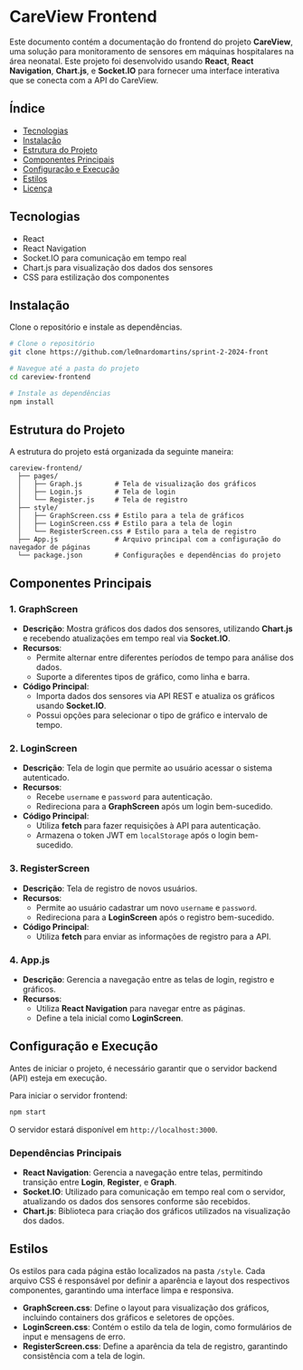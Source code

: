 # CareView Frontend

Este documento contém a documentação do frontend do projeto **CareView**, uma solução para monitoramento de sensores em máquinas hospitalares na área neonatal. Este projeto foi desenvolvido usando **React**, **React Navigation**, **Chart.js**, e **Socket.IO** para fornecer uma interface interativa que se conecta com a API do CareView.

## Índice

- [Tecnologias](#tecnologias)
- [Instalação](#instalação)
- [Estrutura do Projeto](#estrutura-do-projeto)
- [Componentes Principais](#componentes-principais)
- [Configuração e Execução](#configuração-e-execução)
- [Estilos](#estilos)
- [Licença](#licença)

## Tecnologias

- React
- React Navigation
- Socket.IO para comunicação em tempo real
- Chart.js para visualização dos dados dos sensores
- CSS para estilização dos componentes

## Instalação

Clone o repositório e instale as dependências.

```bash
# Clone o repositório
git clone https://github.com/le0nardomartins/sprint-2-2024-front

# Navegue até a pasta do projeto
cd careview-frontend

# Instale as dependências
npm install
```

## Estrutura do Projeto

A estrutura do projeto está organizada da seguinte maneira:

```
careview-frontend/
  ├── pages/
  │   ├── Graph.js        # Tela de visualização dos gráficos
  │   ├── Login.js        # Tela de login
  │   └── Register.js     # Tela de registro
  ├── style/
  │   ├── GraphScreen.css # Estilo para a tela de gráficos
  │   ├── LoginScreen.css # Estilo para a tela de login
  │   └── RegisterScreen.css # Estilo para a tela de registro
  ├── App.js              # Arquivo principal com a configuração do navegador de páginas
  └── package.json        # Configurações e dependências do projeto
```

## Componentes Principais

### 1. **GraphScreen**

- **Descrição**: Mostra gráficos dos dados dos sensores, utilizando **Chart.js** e recebendo atualizações em tempo real via **Socket.IO**.
- **Recursos**:
  - Permite alternar entre diferentes períodos de tempo para análise dos dados.
  - Suporte a diferentes tipos de gráfico, como linha e barra.
- **Código Principal**:
  - Importa dados dos sensores via API REST e atualiza os gráficos usando **Socket.IO**.
  - Possui opções para selecionar o tipo de gráfico e intervalo de tempo.

### 2. **LoginScreen**

- **Descrição**: Tela de login que permite ao usuário acessar o sistema autenticado.
- **Recursos**:
  - Recebe `username` e `password` para autenticação.
  - Redireciona para a **GraphScreen** após um login bem-sucedido.
- **Código Principal**:
  - Utiliza **fetch** para fazer requisições à API para autenticação.
  - Armazena o token JWT em `localStorage` após o login bem-sucedido.

### 3. **RegisterScreen**

- **Descrição**: Tela de registro de novos usuários.
- **Recursos**:
  - Permite ao usuário cadastrar um novo `username` e `password`.
  - Redireciona para a **LoginScreen** após o registro bem-sucedido.
- **Código Principal**:
  - Utiliza **fetch** para enviar as informações de registro para a API.

### 4. **App.js**

- **Descrição**: Gerencia a navegação entre as telas de login, registro e gráficos.
- **Recursos**:
  - Utiliza **React Navigation** para navegar entre as páginas.
  - Define a tela inicial como **LoginScreen**.

## Configuração e Execução

Antes de iniciar o projeto, é necessário garantir que o servidor backend (API) esteja em execução.

Para iniciar o servidor frontend:

```bash
npm start
```

O servidor estará disponível em `http://localhost:3000`.

### Dependências Principais

- **React Navigation**: Gerencia a navegação entre telas, permitindo transição entre **Login**, **Register**, e **Graph**.
- **Socket.IO**: Utilizado para comunicação em tempo real com o servidor, atualizando os dados dos sensores conforme são recebidos.
- **Chart.js**: Biblioteca para criação dos gráficos utilizados na visualização dos dados.

## Estilos

Os estilos para cada página estão localizados na pasta `/style`. Cada arquivo CSS é responsável por definir a aparência e layout dos respectivos componentes, garantindo uma interface limpa e responsiva.

- **GraphScreen.css**: Define o layout para visualização dos gráficos, incluindo containers dos gráficos e seletores de opções.
- **LoginScreen.css**: Contém o estilo da tela de login, como formulários de input e mensagens de erro.
- **RegisterScreen.css**: Define a aparência da tela de registro, garantindo consistência com a tela de login.
